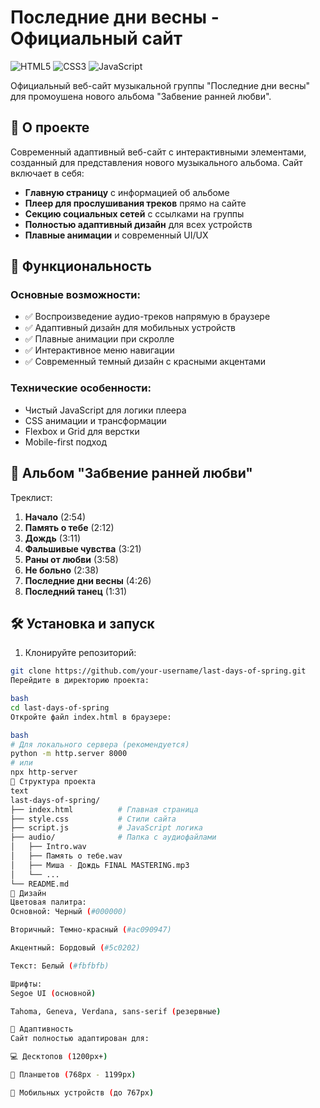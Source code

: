 # Последние дни весны - Официальный сайт

![HTML5](https://img.shields.io/badge/HTML5-E34F26?style=for-the-badge&logo=html5&logoColor=white)
![CSS3](https://img.shields.io/badge/CSS3-1572B6?style=for-the-badge&logo=css3&logoColor=white)
![JavaScript](https://img.shields.io/badge/JavaScript-F7DF1E?style=for-the-badge&logo=javascript&logoColor=black)

Официальный веб-сайт музыкальной группы "Последние дни весны" для промоушена нового альбома "Забвение ранней любви".

## 🎵 О проекте

Современный адаптивный веб-сайт с интерактивными элементами, созданный для представления нового музыкального альбома. Сайт включает в себя:

- **Главную страницу** с информацией об альбоме
- **Плеер для прослушивания треков** прямо на сайте
- **Секцию социальных сетей** с ссылками на группы
- **Полностью адаптивный дизайн** для всех устройств
- **Плавные анимации** и современный UI/UX

## 🚀 Функциональность

### Основные возможности:
- ✅ Воспроизведение аудио-треков напрямую в браузере
- ✅ Адаптивный дизайн для мобильных устройств
- ✅ Плавные анимации при скролле
- ✅ Интерактивное меню навигации
- ✅ Современный темный дизайн с красными акцентами

### Технические особенности:
- Чистый JavaScript для логики плеера
- CSS анимации и трансформации
- Flexbox и Grid для верстки
- Mobile-first подход

## 🎼 Альбом "Забвение ранней любви"

Треклист:
1. **Начало** (2:54)
2. **Память о тебе** (2:12)
3. **Дождь** (3:11)
4. **Фальшивые чувства** (3:21)
5. **Раны от любви** (3:58)
6. **Не больно** (2:38)
7. **Последние дни весны** (4:26)
8. **Последний танец** (1:31)

## 🛠 Установка и запуск

1. Клонируйте репозиторий:
```bash
git clone https://github.com/your-username/last-days-of-spring.git
Перейдите в директорию проекта:

bash
cd last-days-of-spring
Откройте файл index.html в браузере:

bash
# Для локального сервера (рекомендуется)
python -m http.server 8000
# или
npx http-server
📁 Структура проекта
text
last-days-of-spring/
├── index.html          # Главная страница
├── style.css           # Стили сайта
├── script.js           # JavaScript логика
├── audio/              # Папка с аудиофайлами
│   ├── Intro.wav
│   ├── Память о тебе.wav
│   ├── Миша - Дождь FINAL MASTERING.mp3
│   └── ...
└── README.md
🎨 Дизайн
Цветовая палитра:
Основной: Черный (#000000)

Вторичный: Темно-красный (#ac090947)

Акцентный: Бордовый (#5c0202)

Текст: Белый (#fbfbfb)

Шрифты:
Segoe UI (основной)

Tahoma, Geneva, Verdana, sans-serif (резервные)

📱 Адаптивность
Сайт полностью адаптирован для:

💻 Десктопов (1200px+)

📱 Планшетов (768px - 1199px)

📱 Мобильных устройств (до 767px)
